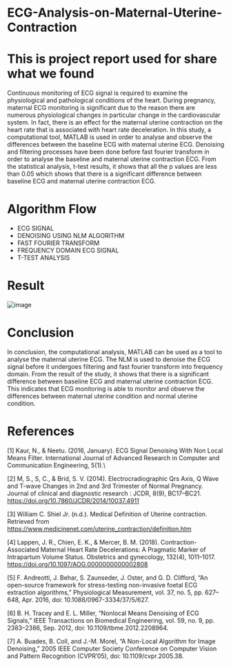 # ECG-Analysis-on-Maternal-Uterine-Contraction
# This is project report used for share what we found

Continuous monitoring of ECG signal is required to examine the physiological and pathological conditions of the heart. During pregnancy, maternal ECG monitoring is significant due to the reason there are numerous physiological changes in particular change in the cardiovascular system. In fact, there is an effect for the maternal uterine contraction on the heart rate that is associated with heart rate deceleration. In this study, a computational tool, MATLAB is used in order  to analyse and observe the differences between the baseline ECG with maternal uterine ECG. Denoising and filtering processes have been done before fast fourier transform in order to analyse the baseline and maternal uterine contraction ECG. From the statistical analysis, t-test results, it shows that all the p values are less than 0.05 which shows that there is a significant difference between baseline ECG and maternal uterine contraction ECG.


# Algorithm Flow
- ECG SIGNAL
- DENOISING USING NLM ALGORITHM
- FAST FOURIER TRANSFORM
- FREQUENCY DOMAIN ECG SIGNAL
- T-TEST ANALYSIS

# Result

![image](https://user-images.githubusercontent.com/57104367/155844556-19a7337b-6dcb-4452-b41c-ae02a5a2f019.png)

# Conclusion

In conclusion, the computational analysis, MATLAB can be used as a tool to analyse the maternal uterine ECG. The NLM is used to denoise the ECG signal before it undergoes filtering and fast fourier transform into frequency domain. From the result of the study, it shows that there is a significant difference between baseline ECG and maternal uterine contraction ECG. This indicates that ECG monitoring is able to monitor and observe the differences between maternal uterine condition and normal uterine condition.




# References
[1]  Kaur, N., & Neetu. (2016, January). ECG Signal Denoising With Non Local Means Filter. International Journal of Advanced Research in Computer and Communication Engineering, 5(1).\

[2]  M, S., S, C., & Brid, S. V. (2014). Electrocradiographic Qrs Axis, Q Wave and T-wave Changes in 2nd and 3rd Trimester of Normal Pregnancy. Journal of clinical and diagnostic research : JCDR, 8(9), BC17–BC21. https://doi.org/10.7860/JCDR/2014/10037.4911

[3]  William C. Shiel Jr. (n.d.). Medical Definition of Uterine contraction. Retrieved from https://www.medicinenet.com/uterine_contraction/definition.htm
 
[4]  Lappen, J. R., Chien, E. K., & Mercer, B. M. (2018). 		Contraction-Associated Maternal Heart Rate Decelerations: A 	Pragmatic Marker of Intrapartum Volume Status. Obstetrics and 	gynecology, 132(4), 1011–1017. 				https://doi.org/10.1097/AOG.0000000000002808

[5]  F. Andreotti, J. Behar, S. Zaunseder, J. Oster, and G. D. Clifford, “An 	open-source framework for stress-testing non-invasive foetal ECG 	extraction algorithms,” Physiological Measurement, vol. 37, no. 5, 	pp. 627–648, Apr. 2016, doi: 10.1088/0967-3334/37/5/627.

[6]  B. H. Tracey and E. L. Miller, “Nonlocal Means Denoising of ECG 	Signals,” IEEE Transactions on Biomedical Engineering, vol. 59, no. 	9, pp. 2383–2386, Sep. 2012, doi: 10.1109/tbme.2012.2208964.

[7]  A. Buades, B. Coll, and J.-M. Morel, “A Non-Local Algorithm for 	Image Denoising,” 2005 IEEE Computer Society Conference on 	Computer Vision and Pattern Recognition (CVPR’05), doi: 		10.1109/cvpr.2005.38.
